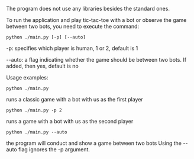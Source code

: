 The program does not use any libraries besides the standard ones.

To run the application and play tic-tac-toe with a bot or observe the game between two bots, you need to execute the command:
```shell
python ./main.py [-p] [--auto]
```
-p: specifies which player is human, 1 or 2, default is 1

--auto: a flag indicating whether the game should be between two bots. If added, then yes, default is no

Usage examples:
```shell
python ./main.py 
```
runs a classic game with a bot with us as the first player

```shell
python ./main.py -p 2
```
runs a game with a bot with us as the second player
```shell
python ./main.py --auto
```
the program will conduct and show a game between two bots
Using the --auto flag ignores the -p argument.




